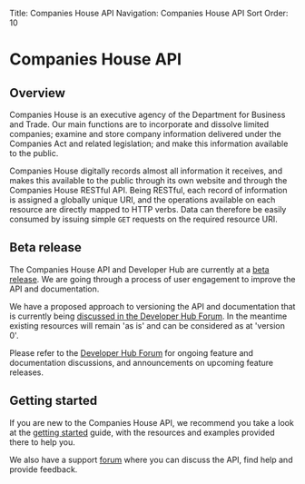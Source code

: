 Title: Companies House API
Navigation: Companies House API
Sort Order: 10

Companies House API
===================

Overview
--------

Companies House is an executive agency of the Department for Business
and Trade. Our main functions are to incorporate and
dissolve limited companies; examine and store company information
delivered under the Companies Act and related legislation; and make this
information available to the public.

Companies House digitally records almost all information it receives,
and makes this available to the public through its own website and
through the Companies House RESTful API. Being RESTful, each record of
information is assigned a globally unique URI, and the operations
available on each resource are directly mapped to HTTP verbs. Data can
therefore be easily consumed by issuing simple `GET` requests on the
required resource URI.

Beta release
------------

The Companies House API and Developer Hub are currently at a [beta
release](https://en.wikipedia.org/wiki/Software_release_life_cycle). We
are going through a process of user engagement to improve the API and
documentation.

We have a proposed approach to versioning the API and documentation that
is currently being [discussed in the Developer Hub
Forum](https://forum.aws.chdev.org/t/versioning-the-companies-house-api/248).
In the meantime existing resources will remain 'as is' and can be
considered as at 'version 0'.

Please refer to the [Developer Hub Forum](https://forum.aws.chdev.org/)
for ongoing feature and documentation discussions, and announcements on
upcoming feature releases.

Getting started
---------------

If you are new to the Companies House API, we recommend you take a look
at the [getting started](/guides/gettingStarted) guide,
with the resources and examples provided there to help you.

We also have a support [forum](https://forum.aws.chdev.org/) where you can discuss the API, find
help and provide feedback.

